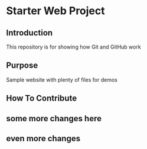 # Starter Web Project

## Introduction

This repository is for showing how Git and GitHub work

## Purpose

Sample website with plenty of files for demos

## How To Contribute

## some more changes here

## even more changes